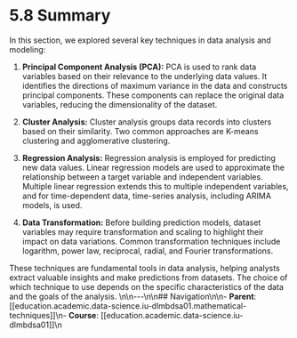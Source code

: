 # 5.8 Summary

In this section, we explored several key techniques in data analysis and modeling:

1. **Principal Component Analysis (PCA):** PCA is used to rank data variables based on their relevance to the underlying data values. It identifies the directions of maximum variance in the data and constructs principal components. These components can replace the original data variables, reducing the dimensionality of the dataset.

2. **Cluster Analysis:** Cluster analysis groups data records into clusters based on their similarity. Two common approaches are K-means clustering and agglomerative clustering.

3. **Regression Analysis:** Regression analysis is employed for predicting new data values. Linear regression models are used to approximate the relationship between a target variable and independent variables. Multiple linear regression extends this to multiple independent variables, and for time-dependent data, time-series analysis, including ARIMA models, is used.

4. **Data Transformation:** Before building prediction models, dataset variables may require transformation and scaling to highlight their impact on data variations. Common transformation techniques include logarithm, power law, reciprocal, radial, and Fourier transformations.

These techniques are fundamental tools in data analysis, helping analysts extract valuable insights and make predictions from datasets. The choice of which technique to use depends on the specific characteristics of the data and the goals of the analysis.
\n\n---\n\n## Navigation\n\n- **Parent**: [[education.academic.data-science.iu-dlmbdsa01.mathematical-techniques]]\n- **Course**: [[education.academic.data-science.iu-dlmbdsa01]]\n
